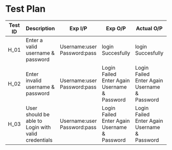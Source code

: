 
# Test Plan


| Test ID | Description | Exp I/P | Exp O/P | Actual O/P | Type Of Test |
|--------| ------------ |--------|----------|-----------|---------------|
| H_01    | Enter a valid username & password |Username:user Password:pass |login Succesfully|login Succesfully|Requirement Based|
|H_02         | Enter invalid username & password        |Username:user Password:pass            | Login Failed Enter Again Username & Password             |  Login Failed Enter Again Username & Password |Requirement Based|
|H_03|User should be able to Login with valid credentials|Username:user Password:pass |Login Failed Enter Again Username & Password|  Login Failed Enter Again Username & Password  |Scenario Based|





